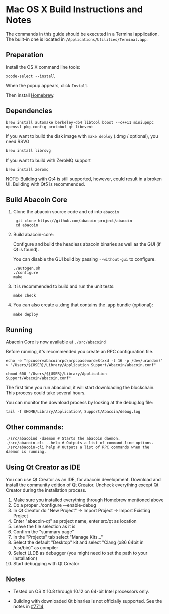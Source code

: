 Mac OS X Build Instructions and Notes
====================================
The commands in this guide should be executed in a Terminal application.
The built-in one is located in `/Applications/Utilities/Terminal.app`.

Preparation
-----------
Install the OS X command line tools:

`xcode-select --install`

When the popup appears, click `Install`.

Then install [Homebrew](https://brew.sh).

Dependencies
----------------------

    brew install automake berkeley-db4 libtool boost --c++11 miniupnpc openssl pkg-config protobuf qt libevent

If you want to build the disk image with `make deploy` (.dmg / optional), you need RSVG

    brew install librsvg

If you want to build with ZeroMQ support
    
    brew install zeromq

NOTE: Building with Qt4 is still supported, however, could result in a broken UI. Building with Qt5 is recommended.

Build Abacoin Core
------------------------

1. Clone the abacoin source code and cd into `abacoin`

        git clone https://github.com/abacoin-project/abacoin
        cd abacoin

2.  Build abacoin-core:

    Configure and build the headless abacoin binaries as well as the GUI (if Qt is found).

    You can disable the GUI build by passing `--without-gui` to configure.

        ./autogen.sh
        ./configure
        make

3.  It is recommended to build and run the unit tests:

        make check

4.  You can also create a .dmg that contains the .app bundle (optional):

        make deploy

Running
-------

Abacoin Core is now available at `./src/abacoind`

Before running, it's recommended you create an RPC configuration file.

    echo -e "rpcuser=abacoinrpc\nrpcpassword=$(xxd -l 16 -p /dev/urandom)" > "/Users/${USER}/Library/Application Support/Abacoin/abacoin.conf"

    chmod 600 "/Users/${USER}/Library/Application Support/Abacoin/abacoin.conf"

The first time you run abacoind, it will start downloading the blockchain. This process could take several hours.

You can monitor the download process by looking at the debug.log file:

    tail -f $HOME/Library/Application\ Support/Abacoin/debug.log

Other commands:
-------

    ./src/abacoind -daemon # Starts the abacoin daemon.
    ./src/abacoin-cli --help # Outputs a list of command-line options.
    ./src/abacoin-cli help # Outputs a list of RPC commands when the daemon is running.

Using Qt Creator as IDE
------------------------
You can use Qt Creator as an IDE, for abacoin development.
Download and install the community edition of [Qt Creator](https://www.qt.io/download/).
Uncheck everything except Qt Creator during the installation process.

1. Make sure you installed everything through Homebrew mentioned above
2. Do a proper ./configure --enable-debug
3. In Qt Creator do "New Project" -> Import Project -> Import Existing Project
4. Enter "abacoin-qt" as project name, enter src/qt as location
5. Leave the file selection as it is
6. Confirm the "summary page"
7. In the "Projects" tab select "Manage Kits..."
8. Select the default "Desktop" kit and select "Clang (x86 64bit in /usr/bin)" as compiler
9. Select LLDB as debugger (you might need to set the path to your installation)
10. Start debugging with Qt Creator

Notes
-----

* Tested on OS X 10.8 through 10.12 on 64-bit Intel processors only.

* Building with downloaded Qt binaries is not officially supported. See the notes in [#7714](https://github.com/bitcoin/bitcoin/issues/7714)

